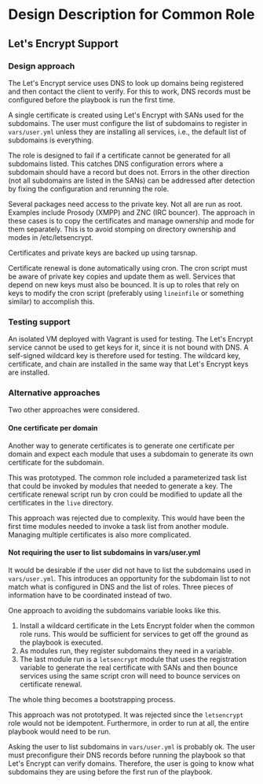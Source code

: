 # Design Description for Common Role

## Let's Encrypt Support

### Design approach

The Let's Encrypt service uses DNS to look up domains being registered and then contact the client to verify. For this to work, DNS records must be configured before the playbook is run the first time.

A single certificate is created using Let's Encrypt with SANs used for the subdomains. The user must configure the list of subdomains to register in `vars/user.yml` unless they are installing all services, i.e., the default list of subdomains is everything.

The role is designed to fail if a certificate cannot be generated for all subdomains listed.  This catches DNS configuration errors where a subdomain should have a record but does not.  Errors in the other direction (not all subdomains are listed in the SANs) can be addressed after detection by fixing the configuration and rerunning the role.

Several packages need access to the private key. Not all are run as root. Examples include Prosody (XMPP) and ZNC (IRC bouncer). The approach in these cases is to copy the certificates and manage ownership and mode for them separately. This is to avoid stomping on directory ownership and modes in /etc/letsencrypt.

Certificates and private keys are backed up using tarsnap.

Certificate renewal is done automatically using cron. The cron script must be aware of private key copies and update them as well. Services that depend on new keys must also be bounced. It is up to roles that rely on keys to modify the cron script (preferably using `lineinfile` or something similar) to accomplish this.

### Testing support

An isolated VM deployed with Vagrant is used for testing. The Let's Encrypt service cannot be used to get keys for it, since it is not bound with DNS. A self-signed wildcard key is therefore used for testing. The wildcard key, certificate, and chain are installed in the same way that Let's Encrypt keys are installed.

### Alternative approaches

Two other approaches were considered.

#### One certificate per domain

Another way to generate certificates is to generate one certificate per domain and expect each module that uses a subdomain to generate its own certificate for the subdomain.

This was prototyped. The common role included a parameterized task list that could be invoked by modules that needed to generate a key. The certificate renewal script run by cron could be modified to update all the certificates in the `live` directory.

This approach was rejected due to complexity. This would have been the first time modules needed to invoke a task list from another module. Managing multiple certificates is also more complicated.

#### Not requiring the user to list subdomains in vars/user.yml

It would be desirable if the user did not have to list the subdomains used in `vars/user.yml`. This introduces an opportunity for the subdomain list to not match what is configured in DNS and the list of roles. Three pieces of information have to be coordinated instead of two.

One approach to avoiding the subdomains variable looks like this.

1. Install a wildcard certificate in the Lets Encrypt folder when the common role runs.  This would be sufficient for services to get off the ground as the playbook is executed.
2. As modules run, they register subdomains they need in a variable.
3. The last module run is a `letsencrypt` module that uses the registration variable to generate the real certificate with SANs and then bounce services using the same script cron will need to bounce services on certificate renewal.

The whole thing becomes a bootstrapping process.

This approach was not prototyped. It was rejected since the `letsencrypt` role would not be idempotent. Furthermore, in order to run at all, the entire playbook would need to be run.

Asking the user to list subdomains in `vars/user.yml` is probably ok.  The user must preconfigure their DNS records before running the playbook so that Let's Encrypt can verify domains.  Therefore, the user is going to know what subdomains they are using before the first run of the playbook.
